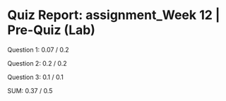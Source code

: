 # Quiz Report: assignment_Week 12 | Pre-Quiz (Lab)

Question 1: 0.07 / 0.2

Question 2: 0.2 / 0.2

Question 3: 0.1 / 0.1

SUM: 0.37 / 0.5
